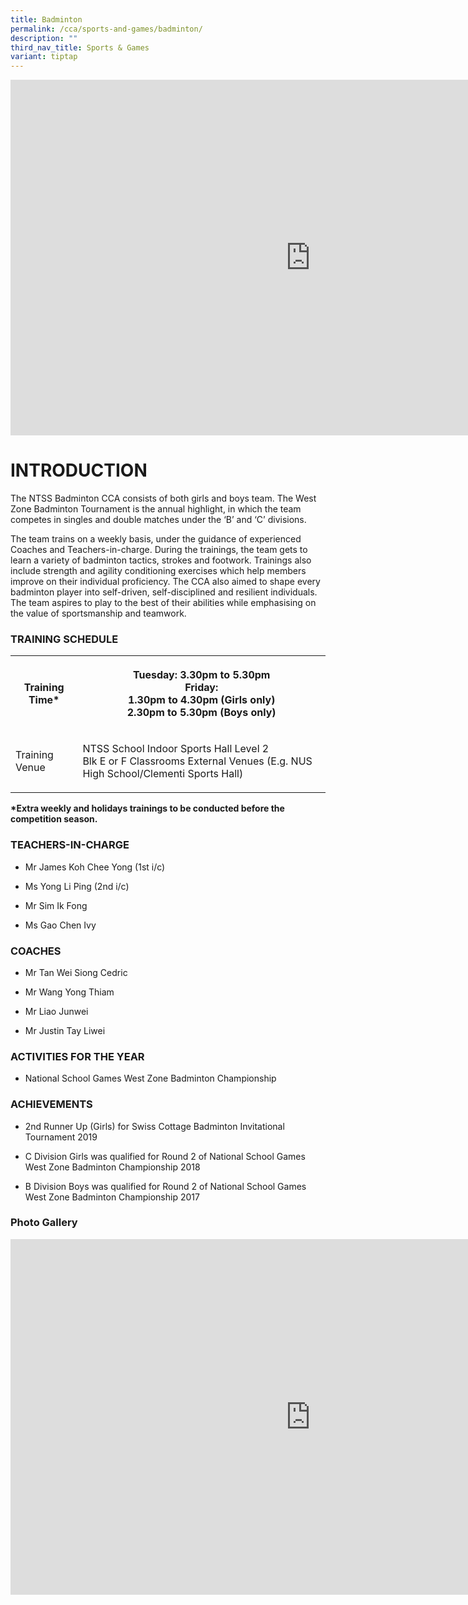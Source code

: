 ```yaml
---
title: Badminton
permalink: /cca/sports-and-games/badminton/
description: ""
third_nav_title: Sports & Games
variant: tiptap
---
```

<div class="iframe-wrapper">
<iframe height="569" width="960" allowfullscreen="true" frameborder="0" src="https://docs.google.com/presentation/d/e/2PACX-1vS6MjSpr9fPi4NaEtnx7BEZkaY94AVVGwwbc8PrwYOu1HG-HbOCBx4o-z2v1ZypxSFdwxUlyI8tg8kt/embed?start=false&amp;loop=false&amp;delayms=3000"></iframe>
</div>
<h1>INTRODUCTION</h1>
<p>The NTSS Badminton CCA consists of both girls and boys team. The West
Zone Badminton Tournament is the annual highlight, in which the team competes
in singles and double matches under the ‘B’ and ‘C’ divisions.</p>
<p>The team trains on a weekly basis, under the guidance of experienced Coaches
and Teachers-in-charge. During the trainings, the team gets to learn a
variety of badminton tactics, strokes and footwork. Trainings also include
strength and agility conditioning exercises which help members improve
on their individual proficiency. The CCA also aimed to shape every badminton
player into self-driven, self-disciplined and resilient individuals. The
team aspires to play to the best of their abilities while emphasising on
the value of sportsmanship and teamwork.</p>
<h3>TRAINING SCHEDULE</h3>
<table style="minWidth: 50px">
<colgroup>
<col>
<col>
</colgroup>
<tbody>
<tr>
<th rowspan="1" colspan="1">
<p>Training Time*</p>
</th>
<th rowspan="1" colspan="1">
<p>Tuesday: 3.30pm to 5.30pm
<br>Friday:
<br>1.30pm to 4.30pm (Girls only)
<br>2.30pm to 5.30pm (Boys only)</p>
</th>
</tr>
<tr>
<td rowspan="1" colspan="1">
<p>Training Venue</p>
</td>
<td rowspan="1" colspan="1">
<p>NTSS School Indoor Sports Hall Level 2
<br>Blk E or F Classrooms External Venues (E.g. NUS High School/Clementi Sports
Hall)</p>
</td>
</tr>
</tbody>
</table>
<p><strong>*Extra weekly and holidays trainings to be conducted before the competition season.</strong>
</p>
<h3>TEACHERS-IN-CHARGE</h3>
<ul data-tight="true" class="tight">
<li>
<p>Mr James Koh Chee Yong (1st i/c)</p>
</li>
<li>
<p>Ms Yong Li Ping (2nd i/c)</p>
</li>
<li>
<p>Mr Sim Ik Fong</p>
</li>
<li>
<p>Ms Gao Chen Ivy</p>
</li>
</ul>
<h3>COACHES</h3>
<ul data-tight="true" class="tight">
<li>
<p>Mr Tan Wei Siong Cedric</p>
</li>
<li>
<p>Mr Wang Yong Thiam</p>
</li>
<li>
<p>Mr Liao Junwei&nbsp;</p>
</li>
<li>
<p>Mr Justin Tay Liwei</p>
</li>
</ul>
<h3>ACTIVITIES FOR THE YEAR</h3>
<ul data-tight="true" class="tight">
<li>
<p>National School Games West Zone Badminton Championship</p>
</li>
</ul>
<h3>ACHIEVEMENTS</h3>
<ul data-tight="true" class="tight">
<li>
<p>2nd Runner Up (Girls) for Swiss Cottage Badminton Invitational Tournament
2019</p>
</li>
<li>
<p>C Division Girls was qualified for Round 2 of National School Games West
Zone Badminton Championship 2018</p>
</li>
<li>
<p>B Division Boys was qualified for Round 2 of National School Games West
Zone Badminton Championship 2017</p>
</li>
</ul>
<h3>Photo Gallery</h3>
<div class="iframe-wrapper">
<iframe height="569" width="960" allowfullscreen="true" frameborder="0" src="https://docs.google.com/presentation/d/e/2PACX-1vQyY5H8RFE6r6VgX2lR4i0vVZt4UX-gopUafb1ORR10rABzKDucWAEo1oxqCDQS0u8AnJIYDXqqtsxr/embed?start=false&amp;loop=false&amp;delayms=3000"></iframe>
</div>
<p></p>